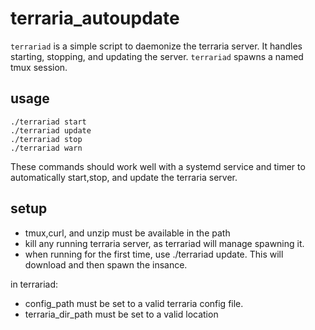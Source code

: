 # terraria_autoupdate

`terrariad` is a simple script to daemonize the terraria server. It handles starting, stopping, and updating the server. `terrariad` spawns a named tmux session.

## usage
```
./terrariad start
./terrariad update
./terrariad stop
./terrariad warn
```

These commands should work well with a systemd service and timer to automatically start,stop, and update the terraria server.

## setup
- tmux,curl, and unzip must be available in the path
- kill any running terraria server, as terrariad will manage spawning it.
- when running for the first time, use ./terrariad update. This will download and then spawn the insance.

in terrariad:
- config_path must be set to a valid terraria config file. 
- terraria_dir_path must be set to a valid location



